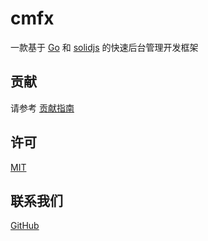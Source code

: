 # cmfx

一款基于 [Go](https://go.dev/) 和 [solidjs](https://www.solidjs.com/) 的快速后台管理开发框架

## 贡献

请参考 [贡献指南](https://github.com/cmfx/cmfx/blob/main/CONTRIBUTING.md)

## 许可

[MIT](https://github.com/cmfx/cmfx/blob/main/LICENSE)

## 联系我们

[GitHub](https://github.com/cmfx/cmfx)
